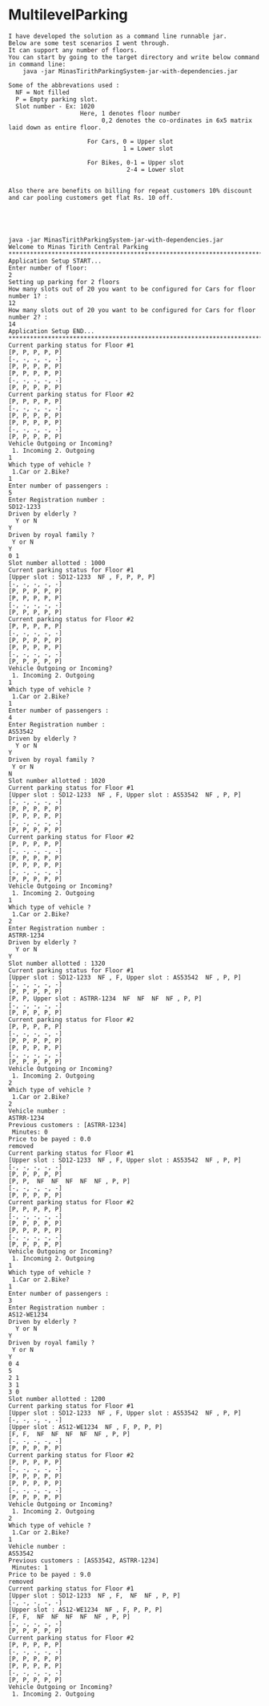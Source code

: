 # MultilevelParking
    I have developed the solution as a command line runnable jar.
    Below are some test scenarios I went through.
    It can support any number of floors. 
    You can start by going to the target directory and write below command in command line:
        java -jar MinasTirithParkingSystem-jar-with-dependencies.jar

    Some of the abbrevations used :
      NF = Not filled
      P = Empty parking slot.
      Slot number - Ex: 1020
                        Here, 1 denotes floor number
                              0,2 denotes the co-ordinates in 6x5 matrix laid down as entire floor.
                          
                          For Cars, 0 = Upper slot
                                    1 = Lower slot
                                    
                          For Bikes, 0-1 = Upper slot
                                     2-4 = Lower slot
   
                          
    Also there are benefits on billing for repeat customers 10% discount and car pooling customers get flat Rs. 10 off.





    java -jar MinasTirithParkingSystem-jar-with-dependencies.jar
    Welcome to Minas Tirith Central Parking
    *********************************************************************************
    Application Setup START...
    Enter number of floor:
    2
    Setting up parking for 2 floors
    How many slots out of 20 you want to be configured for Cars for floor number 1? :
    12
    How many slots out of 20 you want to be configured for Cars for floor number 2? :
    14
    Application Setup END...
    *********************************************************************************
    Current parking status for Floor #1
    [P, P, P, P, P] 
    [-, -, -, -, -]
    [P, P, P, P, P]
    [P, P, P, P, P]
    [-, -, -, -, -]
    [P, P, P, P, P]
    Current parking status for Floor #2
    [P, P, P, P, P]
    [-, -, -, -, -]
    [P, P, P, P, P]
    [P, P, P, P, P]
    [-, -, -, -, -]
    [P, P, P, P, P]
    Vehicle Outgoing or Incoming?
     1. Incoming 2. Outgoing
    1
    Which type of vehicle ?
     1.Car or 2.Bike?
    1
    Enter number of passengers :
    5
    Enter Registration number :
    SD12-1233
    Driven by elderly ?
      Y or N
    Y
    Driven by royal family ?
     Y or N
    Y
    0 1
    Slot number allotted : 1000
    Current parking status for Floor #1
    [Upper slot : SD12-1233  NF , F, P, P, P]  
    [-, -, -, -, -]
    [P, P, P, P, P]
    [P, P, P, P, P]
    [-, -, -, -, -]
    [P, P, P, P, P]
    Current parking status for Floor #2
    [P, P, P, P, P]
    [-, -, -, -, -]
    [P, P, P, P, P]
    [P, P, P, P, P]
    [-, -, -, -, -]
    [P, P, P, P, P]
    Vehicle Outgoing or Incoming?
     1. Incoming 2. Outgoing
    1
    Which type of vehicle ?
     1.Car or 2.Bike?
    1
    Enter number of passengers :
    4
    Enter Registration number :
    AS53542
    Driven by elderly ?
      Y or N
    Y
    Driven by royal family ?
     Y or N
    N
    Slot number allotted : 1020
    Current parking status for Floor #1
    [Upper slot : SD12-1233  NF , F, Upper slot : AS53542  NF , P, P]
    [-, -, -, -, -]
    [P, P, P, P, P]
    [P, P, P, P, P]
    [-, -, -, -, -]
    [P, P, P, P, P]
    Current parking status for Floor #2
    [P, P, P, P, P]
    [-, -, -, -, -]
    [P, P, P, P, P]
    [P, P, P, P, P]
    [-, -, -, -, -]
    [P, P, P, P, P]
    Vehicle Outgoing or Incoming?
     1. Incoming 2. Outgoing
    1
    Which type of vehicle ?
     1.Car or 2.Bike?
    2
    Enter Registration number :
    ASTRR-1234
    Driven by elderly ?
      Y or N
    Y
    Slot number allotted : 1320
    Current parking status for Floor #1
    [Upper slot : SD12-1233  NF , F, Upper slot : AS53542  NF , P, P]
    [-, -, -, -, -]
    [P, P, P, P, P]
    [P, P, Upper slot : ASTRR-1234  NF  NF  NF  NF , P, P]
    [-, -, -, -, -]
    [P, P, P, P, P]
    Current parking status for Floor #2
    [P, P, P, P, P]
    [-, -, -, -, -]
    [P, P, P, P, P]
    [P, P, P, P, P]
    [-, -, -, -, -]
    [P, P, P, P, P]
    Vehicle Outgoing or Incoming?
     1. Incoming 2. Outgoing
    2
    Which type of vehicle ?
     1.Car or 2.Bike?
    2
    Vehicle number :
    ASTRR-1234
    Previous customers : [ASTRR-1234]
     Minutes: 0
    Price to be payed : 0.0
    removed
    Current parking status for Floor #1
    [Upper slot : SD12-1233  NF , F, Upper slot : AS53542  NF , P, P]
    [-, -, -, -, -]
    [P, P, P, P, P]
    [P, P,  NF  NF  NF  NF  NF , P, P]
    [-, -, -, -, -]
    [P, P, P, P, P]
    Current parking status for Floor #2
    [P, P, P, P, P]
    [-, -, -, -, -]
    [P, P, P, P, P]
    [P, P, P, P, P]
    [-, -, -, -, -]
    [P, P, P, P, P]
    Vehicle Outgoing or Incoming?
     1. Incoming 2. Outgoing
    1
    Which type of vehicle ?
     1.Car or 2.Bike?
    1
    Enter number of passengers :
    3
    Enter Registration number :
    AS12-WE1234
    Driven by elderly ?
      Y or N
    Y
    Driven by royal family ?
     Y or N
    Y
    0 4
    5
    2 1
    3 1
    3 0
    Slot number allotted : 1200
    Current parking status for Floor #1
    [Upper slot : SD12-1233  NF , F, Upper slot : AS53542  NF , P, P]
    [-, -, -, -, -]
    [Upper slot : AS12-WE1234  NF , F, P, P, P]
    [F, F,  NF  NF  NF  NF  NF , P, P]
    [-, -, -, -, -]
    [P, P, P, P, P]
    Current parking status for Floor #2
    [P, P, P, P, P]
    [-, -, -, -, -]
    [P, P, P, P, P]
    [P, P, P, P, P]
    [-, -, -, -, -]
    [P, P, P, P, P]
    Vehicle Outgoing or Incoming?
     1. Incoming 2. Outgoing
    2
    Which type of vehicle ?
     1.Car or 2.Bike?
    1
    Vehicle number :
    AS53542
    Previous customers : [AS53542, ASTRR-1234]
     Minutes: 1
    Price to be payed : 9.0
    removed
    Current parking status for Floor #1
    [Upper slot : SD12-1233  NF , F,  NF  NF , P, P]
    [-, -, -, -, -]
    [Upper slot : AS12-WE1234  NF , F, P, P, P]
    [F, F,  NF  NF  NF  NF  NF , P, P]
    [-, -, -, -, -]
    [P, P, P, P, P]
    Current parking status for Floor #2
    [P, P, P, P, P]
    [-, -, -, -, -]
    [P, P, P, P, P]
    [P, P, P, P, P]
    [-, -, -, -, -]
    [P, P, P, P, P]
    Vehicle Outgoing or Incoming?
     1. Incoming 2. Outgoing
